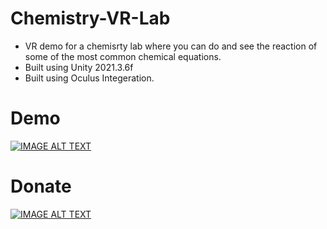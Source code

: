 # Chemistry-VR-Lab

- VR demo for a chemisrty lab where you can do and see the reaction of some of the most common chemical equations.
- Built using Unity 2021.3.6f 
- Built using Oculus Integeration.

# Demo
[![IMAGE ALT TEXT](https://educationalliancefinland.com/sites/default/files/styles/product-photos/public/image/e9b7b024-1fff-4db8-be2a-27cbdaa7a5a7.png?itok=oyLZBbSw)](https://drive.google.com/file/d/1SqJE3dkTItPxYZIIUGUwif7TbpagHydb/view "Chemistry VR")

# Donate

[![IMAGE ALT TEXT](https://img.freepik.com/premium-vector/buy-me-coffee-post-design-template-vector-flat-illustration-web-landing-page_556845-260.jpg?w=450)](https://www.buymeacoffee.com/CoolDev4Sure "CoolDev4Sure")
